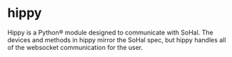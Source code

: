 # hippy
Hippy is a Python® module designed to communicate with SoHal.  The devices and methods in hippy mirror the SoHal spec, but hippy handles all of the websocket communication for the user.
